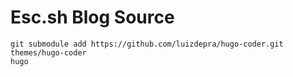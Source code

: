 # Esc.sh Blog Source

```
git submodule add https://github.com/luizdepra/hugo-coder.git themes/hugo-coder
hugo
```
